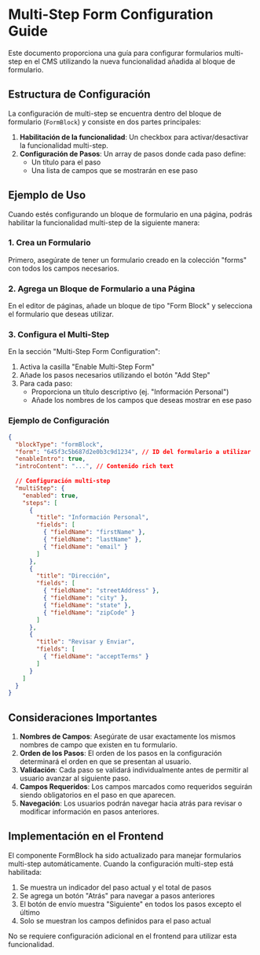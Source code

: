 # Multi-Step Form Configuration Guide

Este documento proporciona una guía para configurar formularios multi-step en el CMS utilizando la nueva funcionalidad añadida al bloque de formulario.

## Estructura de Configuración

La configuración de multi-step se encuentra dentro del bloque de formulario (`FormBlock`) y consiste en dos partes principales:

1. **Habilitación de la funcionalidad**: Un checkbox para activar/desactivar la funcionalidad multi-step.
2. **Configuración de Pasos**: Un array de pasos donde cada paso define:
   - Un título para el paso
   - Una lista de campos que se mostrarán en ese paso

## Ejemplo de Uso

Cuando estés configurando un bloque de formulario en una página, podrás habilitar la funcionalidad multi-step de la siguiente manera:

### 1. Crea un Formulario

Primero, asegúrate de tener un formulario creado en la colección "forms" con todos los campos necesarios.

### 2. Agrega un Bloque de Formulario a una Página

En el editor de páginas, añade un bloque de tipo "Form Block" y selecciona el formulario que deseas utilizar.

### 3. Configura el Multi-Step

En la sección "Multi-Step Form Configuration":

1. Activa la casilla "Enable Multi-Step Form"
2. Añade los pasos necesarios utilizando el botón "Add Step"
3. Para cada paso:
   - Proporciona un título descriptivo (ej. "Información Personal")
   - Añade los nombres de los campos que deseas mostrar en ese paso

### Ejemplo de Configuración

```json
{
  "blockType": "formBlock",
  "form": "645f3c5b687d2e0b3c9d1234", // ID del formulario a utilizar
  "enableIntro": true,
  "introContent": "...", // Contenido rich text
  
  // Configuración multi-step
  "multiStep": {
    "enabled": true,
    "steps": [
      {
        "title": "Información Personal",
        "fields": [
          { "fieldName": "firstName" },
          { "fieldName": "lastName" },
          { "fieldName": "email" }
        ]
      },
      {
        "title": "Dirección",
        "fields": [
          { "fieldName": "streetAddress" },
          { "fieldName": "city" },
          { "fieldName": "state" },
          { "fieldName": "zipCode" }
        ]
      },
      {
        "title": "Revisar y Enviar",
        "fields": [
          { "fieldName": "acceptTerms" }
        ]
      }
    ]
  }
}
```

## Consideraciones Importantes

1. **Nombres de Campos**: Asegúrate de usar exactamente los mismos nombres de campo que existen en tu formulario.
2. **Orden de los Pasos**: El orden de los pasos en la configuración determinará el orden en que se presentan al usuario.
3. **Validación**: Cada paso se validará individualmente antes de permitir al usuario avanzar al siguiente paso.
4. **Campos Requeridos**: Los campos marcados como requeridos seguirán siendo obligatorios en el paso en que aparecen.
5. **Navegación**: Los usuarios podrán navegar hacia atrás para revisar o modificar información en pasos anteriores.

## Implementación en el Frontend

El componente FormBlock ha sido actualizado para manejar formularios multi-step automáticamente. Cuando la configuración multi-step está habilitada:

1. Se muestra un indicador del paso actual y el total de pasos
2. Se agrega un botón "Atrás" para navegar a pasos anteriores
3. El botón de envío muestra "Siguiente" en todos los pasos excepto el último
4. Solo se muestran los campos definidos para el paso actual

No se requiere configuración adicional en el frontend para utilizar esta funcionalidad. 